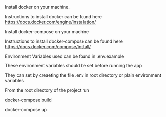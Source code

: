 Install docker on your machine.

Instructions to install docker can be found here https://docs.docker.com/engine/installation/

Install docker-compose on your machine

Instructions to install docker-compose can be found here https://docs.docker.com/compose/install/

Environment Variables used can be found in .env.example

These environment variables should be set before running the app

They can set by creaeting the file .env in root directory or plain environment variables

From the root directory of the project run

docker-compose build

docker-compose up
